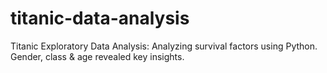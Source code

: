 # titanic-data-analysis
Titanic Exploratory Data Analysis: Analyzing survival factors using Python. Gender, class &amp; age revealed key insights.
